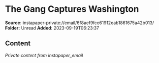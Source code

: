 # The Gang Captures Washington

**Source:** instapaper-private://email/6f8aef9fcc61912eab1861675a42b013/
**Folder:** Unread
**Added:** 2023-09-19T06:23:37




## Content
*Private content from instapaper_email*
